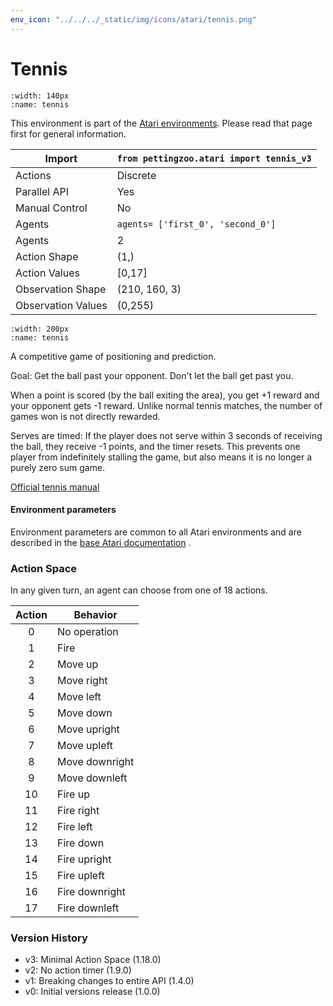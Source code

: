 ```yaml
---
env_icon: "../../../_static/img/icons/atari/tennis.png"
---
```


# Tennis

```{figure} atari_tennis.gif 
:width: 140px
:name: tennis
```

This environment is part of the <a href='..'>Atari environments</a>. Please read that page first for general information.

| Import               | `from pettingzoo.atari import tennis_v3` |
|----------------------|------------------------------------------|
| Actions              | Discrete                                 |
| Parallel API         | Yes                                      |
| Manual Control       | No                                       |
| Agents               | `agents= ['first_0', 'second_0']`        |
| Agents               | 2                                        |
| Action Shape         | (1,)                                     |
| Action Values        | [0,17]                                   |
| Observation Shape    | (210, 160, 3)                            |
| Observation Values   | (0,255)                                  |

```{figure} ../../_static/img/aec/atari_tennis_aec.svg
:width: 200px
:name: tennis
```

A competitive game of positioning and prediction.

Goal: Get the ball past your opponent. Don't let the ball get past you.

When a point is scored (by the ball exiting the area), you get +1 reward and your opponent gets -1 reward. Unlike normal tennis matches, the number of games won is not directly rewarded.

Serves are timed: If the player does not serve within 3 seconds of receiving the ball, they receive -1 points, and the timer resets. This prevents one player from indefinitely stalling the game, but also means it is no longer a purely zero sum game.

[Official tennis manual](https://atariage.com/manual_html_page.php?SoftwareLabelID=555)

#### Environment parameters

Environment parameters are common to all Atari environments and are described in the [base Atari documentation](../atari) .

### Action Space

In any given turn, an agent can choose from one of 18 actions.

| Action    | Behavior  |
|:---------:|-----------|
| 0         | No operation |
| 1         | Fire |
| 2         | Move up |
| 3         | Move right |
| 4         | Move left |
| 5         | Move down |
| 6         | Move upright |
| 7         | Move upleft |
| 8         | Move downright |
| 9         | Move downleft |
| 10        | Fire up |
| 11        | Fire right |
| 12        | Fire left |
| 13        | Fire down |
| 14        | Fire upright |
| 15        | Fire upleft |
| 16        | Fire downright |
| 17        | Fire downleft |

### Version History

* v3: Minimal Action Space (1.18.0)
* v2: No action timer (1.9.0)
* v1: Breaking changes to entire API (1.4.0)
* v0: Initial versions release (1.0.0)


